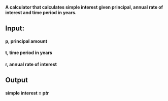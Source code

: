 #### A calculator that calculates simple interest given principal, annual rate of interest and time period in years.

## Input:
  #### p, principal amount
  #### t, time period in years
  #### r, annual rate of interest
## Output
  #### simple interest = p*t*r
